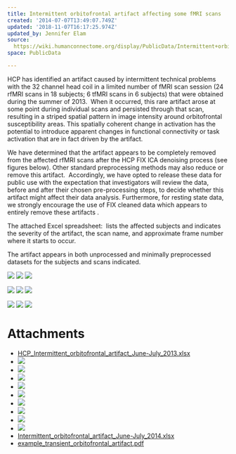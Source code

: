 ```yaml
---
title: Intermittent orbitofrontal artifact affecting some fMRI scans
created: '2014-07-07T13:49:07.749Z'
updated: '2018-11-07T16:17:25.974Z'
updated_by: Jennifer Elam
source: 
  https://wiki.humanconnectome.org/display/PublicData/Intermittent+orbitofrontal+artifact+affecting+some+fMRI+scans
space: PublicData

---
```

HCP has identified an artifact caused by intermittent technical problems with the 32 channel head coil in a limited number of fMRI scan session (24 rfMRI scans in 18 subjects; 6 tfMRI scans in 6 subjects) that were obtained during the summer of 2013.  When it occurred, this rare artifact arose at some point during individual scans and persisted through that scan, resulting in a striped spatial pattern in image intensity around orbitofrontal susceptibility areas. This spatially coherent change in activation has the potential to introduce apparent changes in functional connectivity or task activation that are in fact driven by the artifact.

We have determined that the artifact appears to be completely removed from the affected rfMRI scans after the HCP FIX ICA denoising process (see figures below). Other standard preprocessing methods may also reduce or remove this artifact.  Accordingly, we have opted to release these data for public use with the expectation that investigators will review the data, before and after their chosen pre-processing steps, to decide whether this artifact might affect their data analysis. Furthermore, for resting state data, we strongly encourage the use of FIX cleaned data which appears to entirely remove these artifacts .

The attached Excel spreadsheet:  lists the affected subjects and indicates the severity of the artifact, the scan name, and approximate frame number where it starts to occur.

The artifact appears in both unprocessed and minimally preprocessed datasets for the subjects and scans indicated.

 ![](./assets/231928uproc.jpg)  ![](./assets/231928preproc.jpg)  ![](./assets/231928FIX.jpg) 

 ![](./assets/779370unproc.jpg)  ![](./assets/779370preproc.jpg)  ![](./assets/779370FIX.jpg) 

 ![](./assets/957974unproc.jpg)  ![](./assets/957974preproc.jpg)  ![](./assets/957974FIX.jpg) 



# Attachments

- [HCP_Intermittent_orbitofrontal_artifact_June-July_2013.xlsx](./assets/HCP_Intermittent_orbitofrontal_artifact_June-July_2013.xlsx)
- ![](./assets/957974unproc.jpg)
- ![](./assets/957974preproc.jpg)
- ![](./assets/957974FIX.jpg)
- ![](./assets/779370unproc.jpg)
- ![](./assets/779370preproc.jpg)
- ![](./assets/779370FIX.jpg)
- ![](./assets/231928preproc.jpg)
- ![](./assets/231928FIX.jpg)
- ![](./assets/231928uproc.jpg)
- [Intermittent_orbitofrontal_artifact_June-July_2014.xlsx](./assets/Intermittent_orbitofrontal_artifact_June-July_2014.xlsx)
- [example_transient_orbitofrontal_artifact.pdf](./assets/example_transient_orbitofrontal_artifact.pdf)